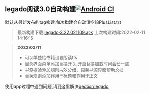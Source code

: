 ## legado阅读3.0自动构建[![Android CI](https://github.com/10bits/gedoor-Build/workflows/Android%20CI/badge.svg)](https://github.com/10bits/gedoor-Build/actions)

默认从最新发布的tag构建,每次构建会自动清空18PlusList.txt

> 最新构建下载:[legado-3.22.021109.apk](https://github.com/10bits/gedoor-Build/releases/download/legado-3.22.021109/legado-3.22.021109.apk) 上次构建时间:2022-02-11 14:16:15
<!--start-->
> **2022/02/11**
> 
> * 可以单独给书籍设置朗读tts
> * 目录界面菜单添加替换开关,开启替换加载时间会长一些
> * 书源校验添加规则失效分组，更新书源界面帮助文档
> * 替换规则添加作用于标题和作用于正文
<!--end-->
  
使用app过程中遇到问题,请到这里解决[gedoor/legado](https://github.com/gedoor/legado/issues)

